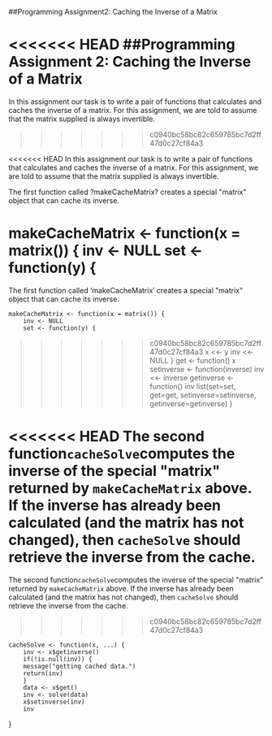 ##Programming Assignment2: Caching the Inverse of a Matrix

<<<<<<< HEAD
##Programming Assignment 2: Caching the Inverse of a Matrix
=======
In this assignment our task is to write a pair of functions that calculates and caches the inverse of a matrix. For this assignment, we are told to assume that the matrix supplied is always invertible.
>>>>>>> c0940bc58bc82c659785bc7d2ff47d0c27cf84a3

<<<<<<< HEAD
In this assignment our task is to write a pair of functions that calculates and caches the inverse of a matrix. For this assignment, we are told to assume that the matrix supplied is always invertible.

The first function called ?makeCacheMatrix? creates a special "matrix" object that can cache its inverse.

makeCacheMatrix <- function(x = matrix()) {
    inv <- NULL
    set <- function(y) {
=======
The first function called ‘makeCacheMatrix’ creates a special "matrix" object that can cache its inverse.

    makeCacheMatrix <- function(x = matrix()) {
        inv <- NULL
        set <- function(y) {
>>>>>>> c0940bc58bc82c659785bc7d2ff47d0c27cf84a3
        x <<- y
        inv <<- NULL
    }
        get <- function() x
        setinverse <- function(inverse) inv <<- inverse
        getinverse <- function() inv
        list(set=set, get=get, setinverse=setinverse, getinverse=getinverse)
}

<<<<<<< HEAD
The second function`cacheSolve`computes the inverse of the special "matrix" returned by `makeCacheMatrix` above. If the inverse has already been calculated (and the matrix has not changed), then `cacheSolve` should retrieve the inverse from the cache.
=======
The second function`cacheSolve`computes the inverse of the special "matrix" returned by `makeCacheMatrix` above. If the inverse has
already been calculated (and the matrix has not changed), then `cacheSolve` should retrieve the inverse from the cache.
>>>>>>> c0940bc58bc82c659785bc7d2ff47d0c27cf84a3


    cacheSolve <- function(x, ...) {
        inv <- x$getinverse()
        if(!is.null(inv)) {
        message("getting cached data.")
        return(inv)
        }
        data <- x$get()
        inv <- solve(data)
        x$setinverse(inv)
        inv
}

